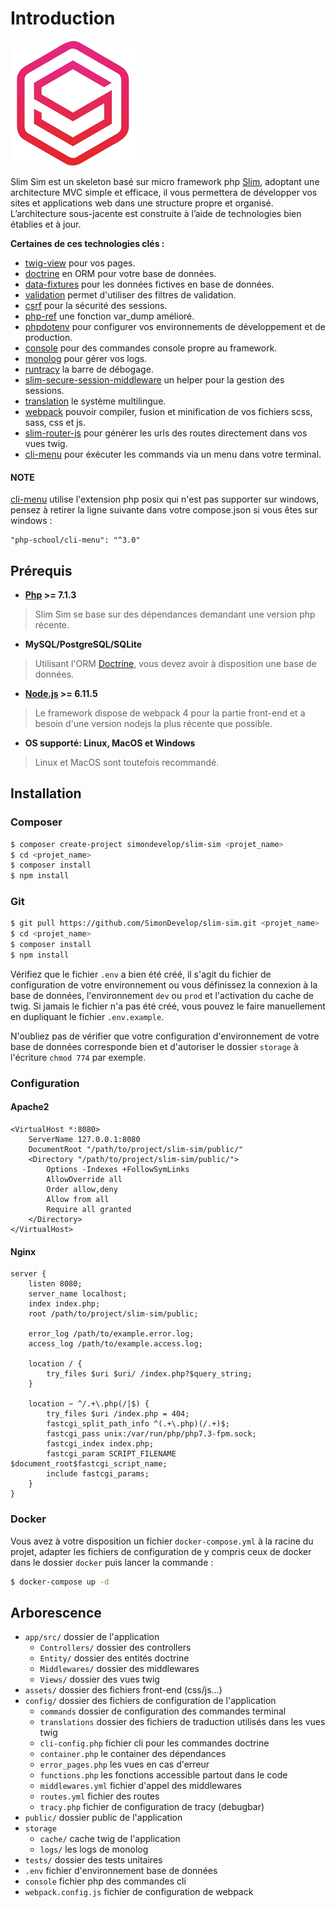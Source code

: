 # Introduction

![](https://github.com/SimonDevelop/slim-sim/raw/master/assets/img/logo.png)

Slim Sim est un skeleton basé sur micro framework php [Slim](https://www.slimframework.com/), adoptant une architecture MVC simple et efficace, il vous permettera de développer vos sites et applications web dans une structure propre et organisé.
L’architecture sous-jacente est construite à l’aide de technologies bien établies et à jour.

**Certaines de ces technologies clés :**
- [twig-view](https://github.com/slimphp/Twig-View) pour vos pages.
- [doctrine](https://github.com/doctrine/doctrine2) en ORM pour votre base de données.
- [data-fixtures](https://github.com/doctrine/data-fixtures) pour les données fictives en base de données.
- [validation](https://github.com/Respect/Validation) permet d'utiliser des filtres de validation.
- [csrf](https://github.com/slimphp/Slim-Csrf) pour la sécurité des sessions.
- [php-ref](https://github.com/digitalnature/php-ref) une fonction var_dump amélioré.
- [phpdotenv](https://github.com/vlucas/phpdotenv) pour configurer vos environnements de développement et de production.
- [console](https://github.com/symfony/console) pour des commandes console propre au framework.
- [monolog](https://github.com/Seldaek/monolog) pour gérer vos logs.
- [runtracy](https://github.com/runcmf/runtracy) la barre de débogage.
- [slim-secure-session-middleware](https://github.com/adbario/slim-secure-session-middleware) un helper pour la gestion des sessions.
- [translation](https://github.com/symfony/translation) le système multilingue.
- [webpack](https://github.com/webpack/webpack) pouvoir compiler, fusion et minification de vos fichiers scss, sass, css et js.
- [slim-router-js](https://github.com/llvdl/slim-router-js) pour générer les urls des routes directement dans vos vues twig.
- [cli-menu](https://github.com/php-school/cli-menu) pour éxécuter les commands via un menu dans votre terminal.

#### NOTE
[cli-menu](https://github.com/php-school/cli-menu) utilise l'extension php posix qui n'est pas supporter sur windows, pensez à retirer la ligne suivante dans votre compose.json si vous êtes sur windows :
```
"php-school/cli-menu": "^3.0"
```

## Prérequis

- **[Php](https://secure.php.net/) >= 7.1.3**
> Slim Sim se base sur des dépendances demandant une version php récente.
- **MySQL/PostgreSQL/SQLite**
> Utilisant l'ORM [Doctrine](https://github.com/doctrine/orm), vous devez avoir à disposition une base de données.
- **[Node.js](https://nodejs.org/) >= 6.11.5**
> Le framework dispose de webpack 4 pour la partie front-end et a besoin d'une version nodejs la plus récente que possible.
- **OS supporté: Linux, MacOS et Windows**
> Linux et MacOS sont toutefois recommandé.


## Installation

### Composer
``` bash
$ composer create-project simondevelop/slim-sim <projet_name>
$ cd <projet_name>
$ composer install
$ npm install
```

### Git
``` bash
$ git pull https://github.com/SimonDevelop/slim-sim.git <projet_name>
$ cd <projet_name>
$ composer install
$ npm install
```

Vérifiez que le fichier `.env` a bien été créé, il s'agit du fichier de configuration de votre environnement ou vous définissez la connexion à la base de données, l'environnement `dev` ou `prod` et l'activation du cache de twig.
Si jamais le fichier n'a pas été créé, vous pouvez le faire manuellement en dupliquant le fichier `.env.example`.

N'oubliez pas de vérifier que votre configuration d'environnement de votre base de données corresponde bien et d'autoriser le dossier `storage` à l'écriture `chmod 774` par exemple.

### Configuration
#### Apache2
``` apacheconf
<VirtualHost *:8080>
    ServerName 127.0.0.1:8080
    DocumentRoot "/path/to/project/slim-sim/public/"
    <Directory "/path/to/project/slim-sim/public/">
        Options -Indexes +FollowSymLinks
        AllowOverride all
        Order allow,deny
        Allow from all
        Require all granted
    </Directory>
</VirtualHost>
```

#### Nginx
``` nginx
server {
    listen 8080;
    server_name localhost;
    index index.php;
    root /path/to/project/slim-sim/public;

    error_log /path/to/example.error.log;
    access_log /path/to/example.access.log;

    location / {
        try_files $uri $uri/ /index.php?$query_string;
    }

    location ~ ^/.+\.php(/|$) {
        try_files $uri /index.php = 404;
	    fastcgi_split_path_info ^(.+\.php)(/.+)$;
        fastcgi_pass unix:/var/run/php/php7.3-fpm.sock;
        fastcgi_index index.php;
        fastcgi_param SCRIPT_FILENAME $document_root$fastcgi_script_name;
        include fastcgi_params;
    }
}
```

### Docker
Vous avez à votre disposition un fichier `docker-compose.yml` à la racine du projet, adapter les fichiers de configuration de y compris ceux de docker dans le dossier `docker` puis lancer la commande :
``` bash
$ docker-compose up -d
```

## Arborescence

- `app/src/` dossier de l'application
	- `Controllers/` dossier des controllers
    - `Entity/` dossier des entités doctrine
    - `Middlewares/` dossier des middlewares
    - `Views/` dossier des vues twig
- `assets/` dossier des fichiers front-end (css/js...)
- `config/` dossier des fichiers de configuration de l'application
    - `commands` dossier de configuration des commandes terminal
    - `translations` dossier des fichiers de traduction utilisés dans les vues twig
    - `cli-config.php` fichier cli pour les commandes doctrine
    - `container.php` le container des dépendances
    - `error_pages.php` les vues en cas d'erreur
    - `functions.php` les fonctions accessible partout dans le code
    - `middlewares.yml` fichier d'appel des middlewares
    - `routes.yml` fichier des routes
    - `tracy.php` fichier de configuration de tracy (debugbar)
- `public/` dossier public de l'application
- `storage`
	- `cache/` cache twig de l'application
	- `logs/` les logs de monolog
- `tests/` dossier des tests unitaires
- `.env` fichier d'environnement base de données
- `console` fichier php des commandes cli
- `webpack.config.js` fichier de configuration de webpack
